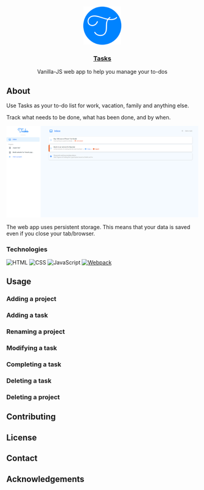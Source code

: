 <br>
<div align="center">
    <a href="https://henrylin.io/tasks/">
        <img src="./src/favicon.png" alt="logo" width="100" height="auto">
    </a>
    <a href="https://henrylin.io/tasks"><h3 align="center">Tasks</h3></a>
    <p align="center">Vanilla-JS web app to help you manage your to-dos</p>
</div>

## About

Use Tasks as your to-do list for work, vacation, family and anything else.

Track what needs to be done, what has been done, and by when.

[![Screenshot](./docs/preview-screenshot.png)](https://henrylin.io/tasks)

The web app uses persistent storage. This means that your data is saved even if you close your tab/browser.

### Technologies

![HTML](https://img.shields.io/badge/HTML5-E34F26?style=for-the-badge&logo=html5&logoColor=black)
![CSS](https://img.shields.io/badge/CSS3-1572B6?style=for-the-badge&logo=html5&logoColor=black)
![JavaScript](https://img.shields.io/badge/JavaScript-F7DF1E?style=for-the-badge&logo=javascript&logoColor=black)
[![Webpack](https://img.shields.io/badge/Webpack-8DD6F9?style=for-the-badge&logo=webpack&logoColor=black)](https://webpack.js.org/)

## Usage

### Adding a project

### Adding a task

### Renaming a project

### Modifying a task

### Completing a task

### Deleting a task

### Deleting a project

## Contributing

## License

## Contact

## Acknowledgements
